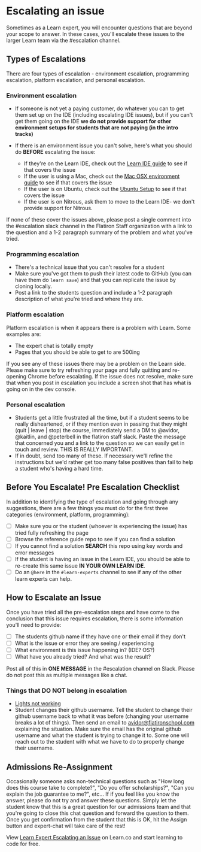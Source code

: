 # Escalating an issue

Sometimes as a Learn expert, you will encounter questions that are beyond your scope to answer. In these cases, you'll escalate these issues to the larger Learn team via the #escalation channel.

## Types of Escalations

There are four types of escalation - environment escalation, programming escalation, platform escalation, and personal escalation.

### Environment escalation

- If someone is not yet a paying customer, do whatever you can to get them set up on the IDE (including escalating IDE issues), but if you can't get them going on the IDE **we do not provide support for other environment setups for students that are not paying (in the intro tracks)**

- If there is an environment issue you can't solve, here's what you should do **BEFORE** escalating the issue:
  - If they're on the Learn IDE, check out the [Learn IDE guide](https://github.com/flatiron-labs/learn-support/blob/master/learn-ide.md) to see if that covers the issue
  - If the user is using a Mac, check out the [Mac OSX environment guide](https://github.com/flatiron-labs/learn-support/blob/master/environment-setup.md#mac-osx-setup) to see if that covers the issue
  - If the user is on Ubuntu, check out the [Ubuntu Setup](https://github.com/flatiron-labs/learn-support/blob/master/environment-setup.md#ubuntu-setup) to see if that covers the issue
  - If the user is on Nitrous, ask them to move to the Learn IDE- we don't provide support for Nitrous.
  
If none of these cover the issues above, please post a single comment into the #escalation slack channel in the Flatiron Staff organization with a link to the question and a 1-2 paragraph summary of the problem and what you've tried.

### Programming escalation

- There's a technical issue that you can't resolve for a student
- Make sure you've got them to push their latest code to GitHub (you can have them do `learn save`) and that you can replicate the issue by cloning locally.
- Post a link to the students question  and include a 1-2 paragraph description of what you're tried and where they are.

### Platform escalation

Platform escalation is when it appears there is a problem with Learn. Some examples are:

- The expert chat is totally empty
- Pages that you should be able to get to are 500ing

If you see any of these issues there may be a problem on the Learn side. Please make sure to try refreshing your page and fully quitting and re-opening Chrome before escalating. If the issue does not resolve, make sure that when you post in escalation you include a screen shot that has what is going on in the dev console. 

### Personal escalation

- Students get a little frustrated all the time, but if a student seems to be really disheartened, or if they mention even in passing that they might (quit | leave | stop) the course, immediately send a DM to @avidor, @kaitlin, and @peterbell in the flatiron staff slack. Paste the message that concerned you and a link to the question so we can easily get in touch and review. THIS IS REALLY IMPORTANT. 
- If in doubt, send too many of these. If necessary we'll refine the instructions but we'd rather get too many false positives than fail to help a student who's having a hard time.

## Before You Escalate! Pre Escalation Checklist

In addition to identifying the type of escalation and going through any suggestions, there are a few things you must do for the first three categories (environment, platform, programming):

- [ ] Make sure you or the student (whoever is experiencing the issue) has tried fully refreshing the page
- [ ] Browse the reference guide repo to see if you can find a solution
- [ ] If you cannot find a solution **SEARCH** this repo using key words and error messages
- [ ] If the student is having an issue in the Learn IDE, you should be able to re-create this same issue **IN YOUR OWN LEARN IDE**.
- [ ] Do an `@here` in the `#learn-experts` channel to see if any of the other learn experts can help.

## How to Escalate an Issue

Once you have tried all the pre-escalation steps and have come to the conclusion that this issue requires escalation, there is some information you'll need to provide:

- [ ] The students github name if they have one or their email if they don't
- [ ] What is the issue or error they are seeing / experiencing
- [ ] What environment is this issue happening in? (IDE? OS?)
- [ ] What have you already tried? And what was the result?

Post all of this in **ONE MESSAGE** in the #escalation channel on Slack. Please do not post this as multiple messages like a chat.

### Things that DO NOT belong in escalation

- [Lights not working](https://github.com/flatiron-labs/learn-support/blob/master/common-learn-questions.md#example-students-have-trouble-getting-their-lights-to-turn-green-when-they-fork-a-lab)
- Student changes their github username. Tell the student to change their github username back to what it was before (changing your username breaks a lot of things). Then send an email to avidor@flatironschool.com explaining the situation. Make sure the email has the original github username and what the student is trying to change it to. Some one will reach out to the student with what we have to do to properly change their username.

## Admissions Re-Assignment

Occasionally someone asks non-technical questions such as "How long does this course take to complete?", "Do you offer scholarships?", "Can you explain the job guarantee to me?", etc... If if you feel like you know the answer, please do not try and answer these questions. Simply let the student know that this is a great question for our admissions team and that you're going to close this chat question and forward the question to them. Once you get confirmation from the student that this is OK, hit the Assign button and expert-chat will take care of the rest!

<p class='util--hide'>View <a href='https://learn.co/lessons/learn-expert-escalating-an-issue'>Learn Expert Escalating an Issue</a> on Learn.co and start learning to code for free.</p>
